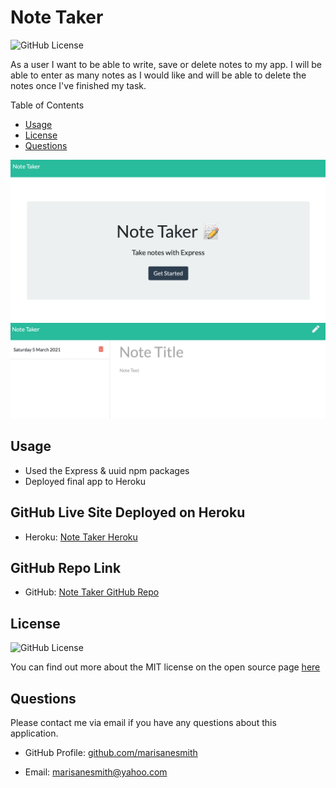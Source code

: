 # Note Taker

![GitHub License](https://img.shields.io/badge/license-MIT-green.svg)<br>

As a user I want to be able to write, save or delete notes to my app. I will be able to enter as many notes as I would like and will be able to delete the notes once I've finished my task.

Table of Contents
* [Usage](#Usage)
* [License](#License)
* [Questions](#Questions)

![Note Taker Homepage](./public/images/note-taker.png)
![Note Taker 2nd Page](./public/images/note-taker-2.png)

## Usage
* Used the Express & uuid npm packages
* Deployed final app to Heroku

## GitHub Live Site Deployed on Heroku
* Heroku: [Note Taker Heroku](https://write-notes-marisa.herokuapp.com/)

## GitHub Repo Link
* GitHub: [Note Taker GitHub Repo](https://github.com/marisanesmith/note_taker)

## License
![GitHub License](https://img.shields.io/badge/license-MIT-green.svg)


You can find out more about the MIT license on the open source page [here](https://www.opensource.org/licenses/MIT)

## Questions

Please contact me via email if you have any questions about this application.

* GitHub Profile: [github.com/marisanesmith](https://github.com/marisanesmith)

* Email: [marisanesmith@yahoo.com](marisanesmith@yahoo.com)